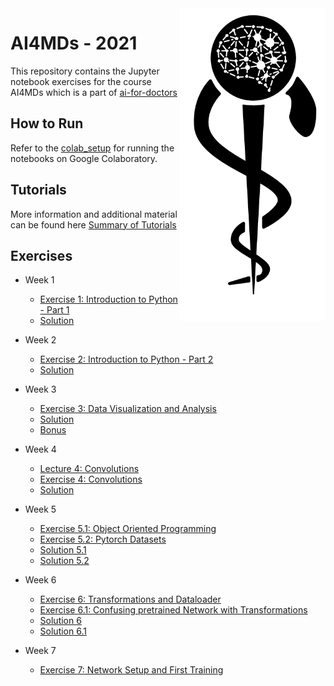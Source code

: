 <img src="images/logo_CS_MS_final.png" height="500" align="right"> 

# AI4MDs - 2021

This repository contains the Jupyter notebook exercises for the course AI4MDs which is a part of [ai-for-doctors](http://ai-for-doctors.com)

## How to Run

Refer to the [colab_setup](documents/colab_setup.md) for running the notebooks on Google Colaboratory.

## Tutorials

More information and additional material can be found here [Summary of Tutorials](documents/ListOfTutorials.md)

## Exercises
- Week 1
  - [Exercise 1: Introduction to Python - Part 1](https://colab.research.google.com/github/IFL-CAMP/AI4MDs_21/blob/main/exercises/Exercise_1.ipynb)
  - [Solution](https://colab.research.google.com/github/IFL-CAMP/AI4MDs_21/blob/main/solutions/Exercise_1_Solution.ipynb)
- Week 2
  - [Exercise 2: Introduction to Python - Part 2](https://colab.research.google.com/github/IFL-CAMP/AI4MDs_21/blob/main/exercises/Exercise_2.ipynb)
  - [Solution](https://colab.research.google.com/github/IFL-CAMP/AI4MDs_21/blob/main/solutions/Exercise_2_Solution.ipynb)
- Week 3
  - [Exercise 3: Data Visualization and Analysis](https://colab.research.google.com/github/IFL-CAMP/AI4MDs_21/blob/main/exercises/Exercise_3.ipynb)
  - [Solution](https://colab.research.google.com/github/IFL-CAMP/AI4MDs_21/blob/main/solutions/Exercise_3_Solution.ipynb)
  - [Bonus](https://colab.research.google.com/github/IFL-CAMP/AI4MDs_21/blob/main/exercises/Exercise_3_Bonus.ipynb)
- Week 4
  - [Lecture 4: Convolutions](https://colab.research.google.com/github/IFL-CAMP/AI4MDs_21/blob/main/lectures/Lecture_4.ipynb)
  - [Exercise 4: Convolutions](https://colab.research.google.com/github/IFL-CAMP/AI4MDs_21/blob/main/exercises/Exercise_4.ipynb)
  - [Solution](https://colab.research.google.com/github/IFL-CAMP/AI4MDs_21/blob/main/solutions/Exercise_4_Solution.ipynb)
- Week 5
  - [Exercise 5.1: Object Oriented Programming](https://colab.research.google.com/github/IFL-CAMP/AI4MDs_21/blob/main/exercises/Exercise_5_1.ipynb)
  - [Exercise 5.2: Pytorch Datasets](https://colab.research.google.com/github/IFL-CAMP/AI4MDs_21/blob/main/exercises/Exercise_5_2.ipynb)
  - [Solution 5.1](https://colab.research.google.com/github/IFL-CAMP/AI4MDs_21/blob/main/solutions/Exercise_5_1_Solution.ipynb)
  - [Solution 5.2](https://colab.research.google.com/github/IFL-CAMP/AI4MDs_21/blob/main/solutions/Exercise_5_2_Solution.ipynb)
- Week 6
  - [Exercise 6: Transformations and Dataloader](https://colab.research.google.com/github/IFL-CAMP/AI4MDs_21/blob/main/exercises/Exercise_6.ipynb)
  - [Exercise 6.1: Confusing pretrained Network with Transformations](https://colab.research.google.com/github/IFL-CAMP/AI4MDs_21/blob/main/exercises/Exercise_6_1.ipynb)
  - [Solution 6](https://colab.research.google.com/github/IFL-CAMP/AI4MDs_21/blob/main/exercises/Exercise_6_solution.ipynb)
  - [Solution 6.1](https://colab.research.google.com/github/IFL-CAMP/AI4MDs_21/blob/main/exercises/Exercise_6_1_solution.ipynb)
  
- Week 7
  - [Exercise 7: Network Setup and First Training](https://colab.research.google.com/github/IFL-CAMP/AI4MDs_21/blob/main/exercises/Exercise_7.ipynb)





